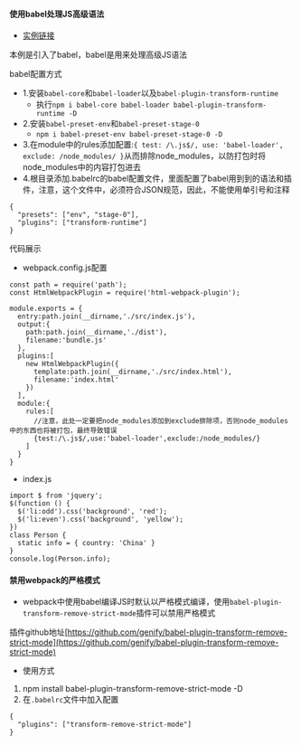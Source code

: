 #### 使用babel处理JS高级语法
+ [实例链接](https://github.com/ybonest/webpack-note/tree/master/webpack/example5)

本例是引入了babel，babel是用来处理高级JS语法

babel配置方式
+ 1.安装`babel-core`和`babel-loader`以及`babel-plugin-transform-runtime`
  - 执行`npm i babel-core babel-loader babel-plugin-transform-runtime -D`
+ 2.安装`babel-preset-env`和`babel-preset-stage-0`
  - `npm i babel-preset-env babel-preset-stage-0 -D`
+ 3.在module中的rules添加配置:`{ test: /\.js$/, use: 'babel-loader', exclude: /node_modules/ }`从而排除node_modules，以防打包时将node_modules中的内容打包进去
+ 4.根目录添加.babelrc的babel配置文件，里面配置了babel用到到的语法和插件，注意，这个文件中，必须符合JSON规范，因此，不能使用单引号和注释
```
{
  "presets": ["env", "stage-0"],
  "plugins": ["transform-runtime"]
}
```

代码展示
+ webpack.config.js配置

```
const path = require('path');
const HtmlWebpackPlugin = require('html-webpack-plugin');

module.exports = {
  entry:path.join(__dirname,'./src/index.js'),
  output:{
    path:path.join(__dirname,'./dist'),
    filename:'bundle.js'
  },
  plugins:[
    new HtmlWebpackPlugin({
      template:path.join(__dirname,'./src/index.html'),
      filename:'index.html'
    })
  ],
  module:{
    rules:[
      //注意，此处一定要把node_modules添加到exclude排除项，否则node_modules中的东西也将被打包，最终导致错误
      {test:/\.js$/,use:'babel-loader',exclude:/node_modules/}
    ]
  }
}
```

+ index.js
```
import $ from 'jquery';
$(function () {
  $('li:odd').css('background', 'red');
  $('li:even').css('background', 'yellow');
})
class Person {
  static info = { country: 'China' }
}
console.log(Person.info);
```

#### 禁用webpack的严格模式
+ webpack中使用babel编译JS时默认以严格模式编译，使用`babel-plugin-transform-remove-strict-mode`插件可以禁用严格模式

插件github地址[https://github.com/genify/babel-plugin-transform-remove-strict-mode](https://github.com/genify/babel-plugin-transform-remove-strict-mode)

+ 使用方式
1. npm install babel-plugin-transform-remove-strict-mode -D
2. 在`.babelrc`文件中加入配置

```
{
  "plugins": ["transform-remove-strict-mode"]
}
```
